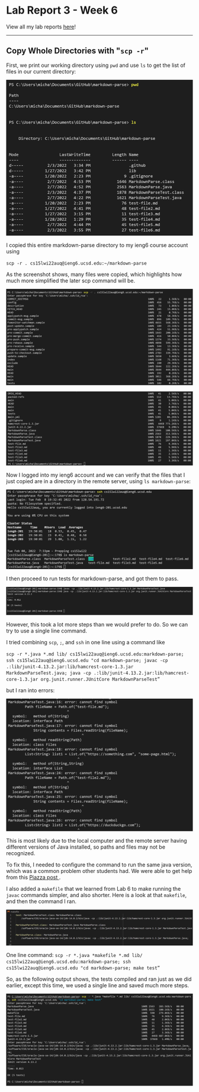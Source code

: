 # Lab Report 3 - Week 6

View all my lab reports [here](https://mtang24.github.io/cse15l-lab-reports/)!

---


## Copy Whole Directories with "`scp -r`"

First, we print our working directory using `pwd` and use `ls` to get the list of files in our current directory:

![Image](screenshots/cwd1.png) 

I copied this entire markdown-parse directory to my ieng6 course account using

`scp -r . cs15lwi22auq@ieng6.ucsd.edu:~/markdown-parse`

As the screenshot shows, many files were copied, which highlights how much more simplified the later scp command will be.

![Image](screenshots/cwd2.png)

![Image](screenshots/cwd2.1.png)

Now I logged into my ieng6 account and we can verify that the files that I just copied are in a directory in the remote server, using `ls markdown-parse`:

![Image](screenshots/cwd3.png)

I then proceed to run tests for markdown-parse, and got them to pass. 

![Image](screenshots/cwd_manual.png)

However, this took a lot more steps than we would prefer to do. So we can try to use a single line command.

I tried combining `scp`, `;`, and `ssh` in one line using a command like

`scp -r *.java *.md lib/ cs15lwi22auq@ieng6.ucsd.edu:markdown-parse; ssh cs15lwi22auq@ieng6.ucsd.edu "cd markdown-parse; javac -cp .:lib/junit-4.13.2.jar:lib/hamcrest-core-1.3.jar MarkdownParseTest.java; java -cp .:lib/junit-4.13.2.jar:lib/hamcrest-core-1.3.jar org.junit.runner.JUnitCore MarkdownParseTest”`

but I ran into errors: 


![Image](screenshots/cwd_onelineerror.png)

This is most likely due to the local computer and the remote server having different versions of Java installed, so paths and files may not be recognized.

To fix this, I needed to configure the command to run the same java version, which was a common problem other students had. We were able to get help from this [Piazza post ](https://piazza.com/class/kxs0toocqhv4og?cid=354).

I also added a `makefile` that we learned from Lab 6 to make running the `javac` commands simpler, and also shorter. Here is a look at that `makefile`, and then the command I ran.

![Image](screenshots/cwd_makefile.png)

One line command: `scp -r *.java *makefile *.md lib/ cs15lwi22auq@ieng6.ucsd.edu:markdown-parse; ssh cs15lwi22auq@ieng6.ucsd.edu "cd markdown-parse; make test”`

So, as the following output shows, the tests compiled and ran just as we did earlier, except this time, we used a single line and saved much more steps.

![Image](screenshots/cwd_oneline.png)

